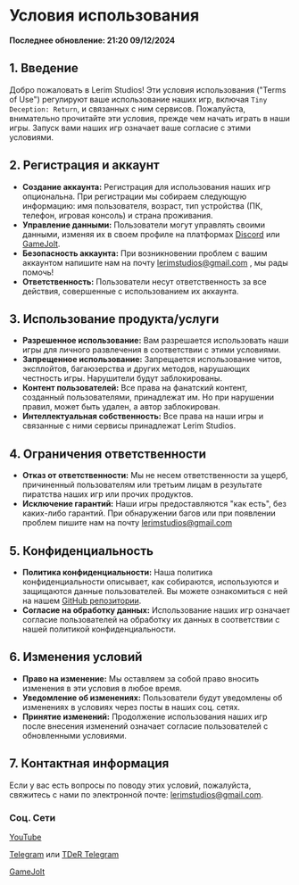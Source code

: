 # Условия использования

**Последнее обновление: 21:20 09/12/2024**

## 1. Введение

Добро пожаловать в Lerim Studios! Эти условия использования ("Terms of Use") регулируют ваше использование наших игр, включая `Tiny Deception: Return`, и связанных с ним сервисов. Пожалуйста, внимательно прочитайте эти условия, прежде чем начать играть в наши игры. Запуск вами наших игр означает ваше согласие с этими условиями.

## 2. Регистрация и аккаунт

* **Создание аккаунта:** Регистрация для использования наших игр опциональна. При регистрации мы собираем следующую информацию: имя пользователя, возраст, тип устройства (ПК, телефон, игровая консоль) и страна проживания.
* **Управление данными:** Пользователи могут управлять своими данными, изменяя их в своем профиле на платформах [Discord](https://discord.com/app) или [GameJolt](https://gamejolt.com).
* **Безопасность аккаунта:** При возникновении проблем с вашим аккаунтом напишите нам на почту lerimstudios@gmail.com , мы рады помочь!
* **Ответственность:** Пользователи несут ответственность за все действия, совершенные с использованием их аккаунта.

## 3. Использование продукта/услуги

* **Разрешенное использование:** Вам разрешается использовать наши игры для личного развлечения в соответствии с этими условиями.
* **Запрещенное использование:** Запрещается использование читов, эксплойтов, багаюзерства и других методов, нарушающих честность игры. Нарушители будут заблокированы.
* **Контент пользователей:** Все права на фанатский контент, созданный пользователями, принадлежат им. Но при нарушении правил, может быть удален, а автор заблокирован.
* **Интеллектуальная собственность:** Все права на наши игры и связанные с ними сервисы принадлежат Lerim Studios.

## 4. Ограничения ответственности

* **Отказ от ответственности:** Мы не несем ответственности за ущерб, причиненный пользователям или третьим лицам в результате пиратства наших игр или прочих продуктов.
* **Исключение гарантий:** Наши игры предоставляются "как есть", без каких-либо гарантий. При обнаружении багов или при появлении проблем пишите нам на почту lerimstudios@gmail.com

## 5. Конфиденциальность

* **Политика конфиденциальности:** Наша политика конфиденциальности описывает, как собираются, используются и защищаются данные пользователей. Вы можете ознакомиться с ней на нашем [GitHub репозитории](https://github.com/Lerim-Studios/.github/blob/main/LerimPP.md).
* **Согласие на обработку данных:** Использование наших игр означает согласие пользователей на обработку их данных в соответствии с нашей политикой конфиденциальности.

## 6. Изменения условий

* **Право на изменение:** Мы оставляем за собой право вносить изменения в эти условия в любое время.
* **Уведомление об изменениях:** Пользователи будут уведомлены об изменениях в условиях через посты в наших соц. сетях.
* **Принятие изменений:** Продолжение использования наших игр после внесения изменений означает согласие пользователей с обновленными условиями.

## 7. Контактная информация

Если у вас есть вопросы по поводу этих условий, пожалуйста, свяжитесь с нами по электронной почте: lerimstudios@gmail.com.

### Соц. Сети

[YouTube](https://youtube.com/@lerimstudios_official)

[Telegram](https://t.me/lerim_studios) или [TDeR Telegram](https://t.me/TinyDeceptionReturn)

[GameJolt](https://gamejolt.com/@LerimSt)
